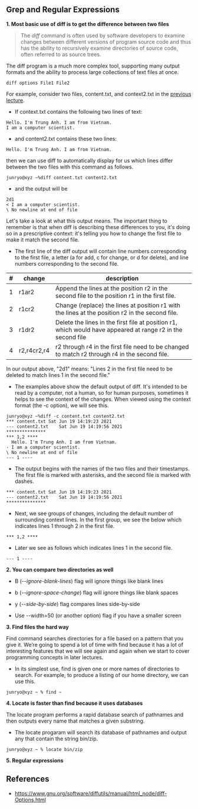## Grep and Regular Expressions

**1. Most basic use of diff is to get the difference between two files**  

> The *diff* command is often used by software developers to examine changes between different versions of program source code and thus has the ability to recursively examine directories of source code, often referred to as source trees.

The diff program is a much more complex tool, supporting many output formats and the ability to process large collections of text files at once.  
```
diff options File1 File2 
```
For example, consider two files, content.txt, and context2.txt in the [previous lecture](../Lecture%202:%20Pipelines%20-%20Input%26Output%20Redirection).  
  * If context.txt contains the following two lines of text:
```
Hello. I'm Trung Anh. I am from Vietnam.
I am a computer scientist.
```
* and content2.txt contains these two lines:
```
Hello. I'm Trung Anh. I am from Vietnam.

```

then we can use diff to automatically display for us which lines differ between the two files with this command as follows.
```
junryo@xyz ~%diff content.txt content2.txt 
```
  * and the output will be
```
2d1
< I am a computer scientist.
\ No newline at end of file
```

Let's take a look at what this output means. The important thing to remember is that when diff is describing these differences to you, it's doing so in a prescriptive context: it's telling you how to change the first file to make it match the second file.
  * The first line of the diff output will contain line numbers corresponding to the first file, a letter (a for add, c for change, or d for delete), and line numbers corresponding to the second file.

|#   	|change   	|description   	                                                                                            |
|---	|---	    |---                                                                                                       	|
|1   	|r1ar2   	|Append the lines at the position r2 in the second file to the position r1 in the first file.               |
|2   	|r1cr2   	|Change (replace) the lines at position r1 with the lines at the position r2 in the second file.            |
|3   	|r1dr2   	|Delete the lines in the first file at position r1, which would have appeared at range r2 in the second file|
|4   	|r2,r4cr2,r4|r2 through r4 in the first file need to be changed to match r2 through r4 in the second file.              |

In our output above, "2d1" means: "Lines 2 in the first file need to be deleted to match lines 1 in the second file."  
  * The examples above show the default output of diff. It's intended to be read by a computer, not a human, so for human purposes, sometimes it helps to see the context of the changes. When viewed using the context format (the -c option), we will see this.  
```
junryo@xyz ~%diff -c content.txt content2.txt 
*** content.txt	Sat Jun 19 14:19:23 2021
--- content2.txt	Sat Jun 19 14:19:56 2021
***************
*** 1,2 ****
  Hello. I'm Trung Anh. I am from Vietnam.
- I am a computer scientist.
\ No newline at end of file
--- 1 ----
```

  * The output begins with the names of the two files and their timestamps. The first file is marked with asterisks, and the second file is marked with dashes.

```
*** content.txt	Sat Jun 19 14:19:23 2021
--- content2.txt	Sat Jun 19 14:19:56 2021
***************
```
  * Next, we see groups of changes, including the default number of surrounding context lines. In the first group, we see the below which indicates lines 1 through 2 in the first file. 

```
*** 1,2 ****
```

  * Later we see as follows which indicates lines 1 in the second file. 

```
--- 1 ----
```

**2. You can compare two directories as well**

  * B (*--ignore-blank-lines*) flag will ignore things like blank lines

  * b (*--ignore-space-change*) flag will ignore things like blank spaces
  * y (*--side-by-side*) flag compares lines side-by-side
  * Use --width=50 (or another option) flag if you have a smaller screen

**3. Find files the hard way**  

Find command searches directories for a file based on a pattern that you give it. We’re going to spend a lot of time with find because it has a lot of interesting features that we will see again and again when we start to cover programming concepts in later lectures.

  * In its simplest use, find is given one or more names of directories to search. For example, to produce a listing of our home directory, we can use this.

```
junryo@xyz ~ % find ~  
```


**4. Locate is faster than find because it uses databases**

The locate program performs a rapid database search of pathnames and then outputs every name that matches a given substring. 
  * The locate progaram will search its database of pathnames and output any that contain the string bin/zip.
```
junryo@xyz ~ % locate bin/zip 
```

**5. Regular expressions**  
  

## References
  * https://www.gnu.org/software/diffutils/manual/html_node/diff-Options.html

